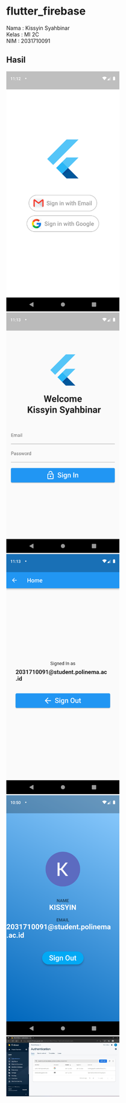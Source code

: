 # flutter_firebase

Nama    : Kissyin Syahbinar <br>
Kelas   : MI 2C <br>
NIM     : 2031710091 <br>

## Hasil

<span>
<img src="assets/1.png" width="300"> 
</span>
<span>
<img src="assets/2.png" width="300"> 
</span>
<span>
<img src="assets/3.png" width="300"> 
</span>
<span>
<img src="assets/4.png" width="300">
</span>
<img src="assets/5.png" width="300">
</span>


